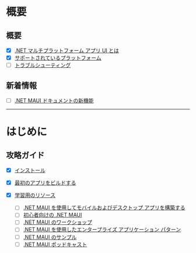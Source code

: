 # 概要

## 概要
- [x] [.NET マルチプラットフォーム アプリ UI とは](https://learn.microsoft.com/ja-jp/dotnet/maui/what-is-maui?view=net-maui-7.0)
- [x] [サポートされているプラットフォーム](https://learn.microsoft.com/ja-jp/dotnet/maui/supported-platforms?view=net-maui-7.0)
- [ ] [トラブルシューティング](https://learn.microsoft.com/ja-jp/dotnet/maui/troubleshooting?view=net-maui-7.0)

## 新着情報

- [ ] [.NET MAUI ドキュメントの新機能](https://learn.microsoft.com/ja-jp/dotnet/maui/whats-new/?view=net-maui-7.0)

---

# はじめに

## 攻略ガイド

- [x] [インストール](https://learn.microsoft.com/ja-jp/dotnet/maui/get-started/installation?view=net-maui-7.0&tabs=vswin)
- [x] [最初のアプリをビルドする](https://learn.microsoft.com/ja-jp/dotnet/maui/get-started/first-app?pivots=devices-windows&view=net-maui-7.0&tabs=vswin)

- [x] [学習用のリソース](https://learn.microsoft.com/ja-jp/dotnet/maui/get-started/resources?view=net-maui-7.0)
  - [ ] [.NET MAUI を使用してモバイルおよびデスクトップ アプリを構築する](https://learn.microsoft.com/ja-jp/training/paths/build-apps-with-dotnet-maui/)
  - [ ] [初心者向けの .NET MAUI](https://www.youtube.com/playlist?list=PLdo4fOcmZ0oUBAdL2NwBpDs32zwGqb9DY)
  - [ ] [.NET MAUI のワークショップ](https://github.com/dotnet-presentations/dotnet-maui-workshop)
  - [ ] [.NET MAUI を使用したエンタープライズ アプリケーション パターン](https://learn.microsoft.com/ja-jp/dotnet/architecture/maui/)
  - [ ] [.NET MAUI のサンプル](https://learn.microsoft.com/ja-jp/samples/browse/?expanded=dotnet&products=dotnet-maui)
  - [ ] [.NET MAUI ポッドキャスト](https://www.dotnetmauipodcast.com/)